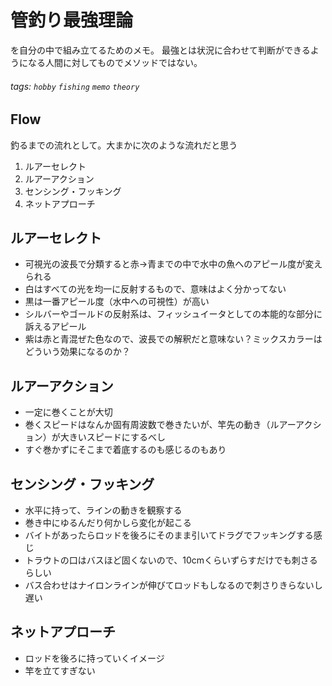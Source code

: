 # 管釣り最強理論
を自分の中で組み立てるためのメモ。
最強とは状況に合わせて判断ができるようになる人間に対してものでメソッドではない。

###### tags: `hobby` `fishing` `memo` `theory`

## Flow
釣るまでの流れとして。大まかに次のような流れだと思う
1. ルアーセレクト
1. ルアーアクション
1. センシング・フッキング
1. ネットアプローチ

## ルアーセレクト
* 可視光の波長で分類すると赤→青までの中で水中の魚へのアピール度が変えられる
* 白はすべての光を均一に反射するもので、意味はよく分かってない
* 黒は一番アピール度（水中への可視性）が高い
* シルバーやゴールドの反射系は、フィッシュイータとしての本能的な部分に訴えるアピール
* 紫は赤と青混ぜた色なので、波長での解釈だと意味ない？ミックスカラーはどういう効果になるのか？

## ルアーアクション
* 一定に巻くことが大切
* 巻くスピードはなんか固有周波数で巻きたいが、竿先の動き（ルアーアクション）が大きいスピードにするべし
* すぐ巻かずにそこまで着底するのも感じるのもあり

## センシング・フッキング
* 水平に持って、ラインの動きを観察する
* 巻き中にゆるんだり何かしら変化が起こる
* バイトがあったらロッドを後ろにそのまま引いてドラグでフッキングする感じ
* トラウトの口はバスほど固くないので、10cmくらいずらすだけでも刺さるらしい
* バス合わせはナイロンラインが伸びてロッドもしなるので刺さりきらないし遅い

## ネットアプローチ
* ロッドを後ろに持っていくイメージ
* 竿を立てすぎない